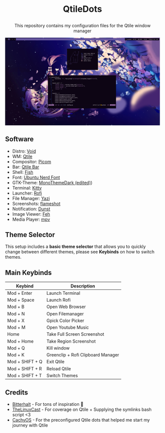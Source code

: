 # <p align="center">QtileDots</p>

<p align="center">This repository contains my configuration files for the Qtile window manager</p>

![preview](preview/preview.png?raw=true)

## Software
- Distro: [Void](https://voidlinux.org/)
- WM: [Qtile](https://qtile.org/)
- Compositor: [Picom](https://github.com/yshui/picom)
- Bar: [Qtile Bar](https://qtile.org/)
- Shell: [Fish](https://fishshell.com/)
- Font: [Ubuntu Nerd Font](https://www.nerdfonts.com/font-downloads)
- GTK-Theme: [MonoThemeDark (edited)](https://github.com/witalihirsch/Mono-gtk-theme))
- Terminal: [Kitty](https://sw.kovidgoyal.net/kitty/)
- Launcher: [Rofi](https://github.com/davatorium/rofi)
- File Manager: [Yazi](https://github.com/sxyazi/yazi)
- Screenshots: [flameshot](https://flameshot.org/)
- Notification: [Dunst](https://github.com/dunst-project/dunst)
- Image Viewer: [Feh](https://feh.finalrewind.org/)
- Media Player: [mpv](https://github.com/mpv-player/mpv)

## Theme Selector

This setup includes a **basic theme selector** that allows you to quickly change between different themes, please see **Keybinds** on how to switch themes.


## Main Keybinds

| Keybind | Description |
|---|---|
| Mod + Enter | Launch Terminal |
| Mod + Space | Launch Rofi |
| Mod + B | Open Web Browser |
| Mod + N | Open Filemanager |
| Mod + X | Gpick Color Picker |
| Mod + M | Open Youtube Music |
| Home | Take Full Screen Screenshot |
| Mod + Home | Take Region Screenshot |
| Mod + Q | Kill window |
| Mod + K | Greenclip + Rofi Clipboard Manager |
| Mod + SHIFT + Q | Exit Qtile |
| Mod + SHIFT + R | Reload Qtile |
| Mod + SHIFT + T | Switch Themes |

## Credits
- [Bitterhalt](https://github.com/bitterhalt) - For tons of inspiration 🐐
- [TheLinuxCast](https://gitlab.com/thelinuxcast) - For coverage on Qtile + Supplying the symlinks bash script <3
- [CachyOS](https://cachyos.org/) - For the preconfigured Qtile dots that helped me start my journey with Qtile
